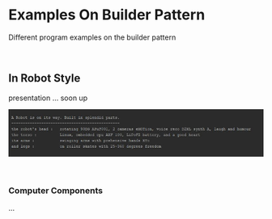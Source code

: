 # Examples On Builder Pattern

Different program examples on the builder pattern

<br>

## In Robot Style

presentation ... soon up

![the index image](/images/arobotonway.jpg) 

<br>

### Computer Components

...
